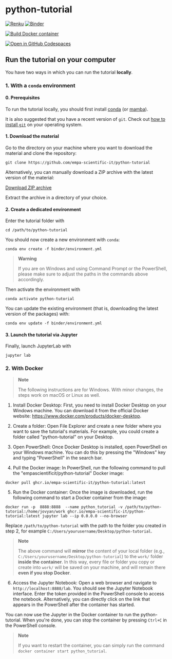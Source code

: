 # python-tutorial

[![Renku](https://renkulab.io/renku-badge.svg)](https://renkulab.io/v2/projects/empa-scientific-it/empa-it-python-tutorial/sessions/01JRT57GABCS15JB5NGNTQVTRB/start)
[![Binder](https://mybinder.org/badge_logo.svg)](https://mybinder.org/v2/gh/empa-scientific-it/python-tutorial.git/main?labpath=00_index.ipynb)

[![Build Docker container](https://github.com/empa-scientific-it/python-tutorial/actions/workflows/build-docker-image.yml/badge.svg)](https://github.com/empa-scientific-it/python-tutorial/actions/workflows/build-docker-image.yml)

[![Open in GitHub Codespaces](https://github.com/codespaces/badge.svg)](https://github.com/codespaces/new?hide_repo_select=true&ref=main&repo=593234387)

## Run the tutorial on your computer

You have two ways in which you can run the tutorial **locally**.

### 1. With a `conda` environment

#### 0. Prerequisites

To run the tutorial locally, you should first install [conda](https://docs.conda.io/en/latest/miniconda.html) (or [mamba](https://mamba.readthedocs.io/en/latest/installation/mamba-installation.html)).

It is also suggested that you have a recent version of `git`. Check out [how to install `git`](https://git-scm.com/book/en/v2/Getting-Started-Installing-Git) on your operating system.

#### 1. Download the material

Go to the directory on your machine where you want to download the material and clone the repository:

```console
git clone https://github.com/empa-scientific-it/python-tutorial
```

Alternatively, you can manually download a ZIP archive with the latest version of the material:

[Download ZIP archive](https://github.com/empa-scientific-it/python-tutorial/archive/refs/heads/main.zip)

Extract the archive in a directory of your choice.

#### 2. Create a dedicated environment

Enter the tutorial folder with

```console
cd /path/to/python-tutorial

```

You should now create a new environment with `conda`:

```console
conda env create -f binder/environment.yml
```

> **Warning**
>
> If you are on Windows and using Command Prompt or the PowerShell, please make sure to adjust the paths in the commands above accordingly.

Then activate the environment with

```console
conda activate python-tutorial
```

You can update the existing environment (that is, downloading the latest version of the packages) with:

```console
conda env update -f binder/environment.yml
```

#### 3. Launch the tutorial via Jupyter

Finally, launch JupyterLab with

```console
jupyter lab
```

### 2. With Docker

> **Note**
>
> The following instructions are for Windows. With minor changes, the steps work on macOS or Linux as well.

1. Install Docker Desktop: First, you need to install Docker Desktop on your Windows machine. You can download it from the official Docker website: https://www.docker.com/products/docker-desktop.

2. Create a folder: Open File Explorer and create a new folder where you want to save the tutorial's materials. For example, you could create a folder called "python-tutorial" on your Desktop.

3. Open PowerShell: Once Docker Desktop is installed, open PowerShell on your Windows machine. You can do this by pressing the "Windows" key and typing "PowerShell" in the search bar.

4. Pull the Docker image: In PowerShell, run the following command to pull the "empascientificit/python-tutorial" Docker image:

```console
docker pull ghcr.io/empa-scientific-it/python-tutorial:latest
```

5. Run the Docker container: Once the image is downloaded, run the following command to start a Docker container from the image:

```console
docker run -p  8888:8888  --name python_tutorial -v /path/to/python-tutorial:/home/jovyan/work ghcr.io/empa-scientific-it/python-tutorial:latest jupyter lab --ip 0.0.0.0 --no-browser
```

Replace `/path/to/python-tutorial` with the path to the folder you created in step 2, for example `C:/Users/yourusername/Desktop/python-tutorial`.

> **Note**
>
> The above command will **mirror** the content of your local folder (e.g., `C:/Users/yourusername/Desktop/python-tutorial`) to the `work/` folder **inside the container**. In this way, every file or folder you copy or create into `work/` will be saved on your machine, and will remain there **even if you stop Docker**.

6. Access the Jupyter Notebook: Open a web browser and navigate to `http://localhost:8888/lab`. You should see the Jupyter Notebook interface. Enter the token provided in the PowerShell console to access the notebook. Alternatively, you can directly click on the link that appears in the PowerShell after the container has started.

You can now use the Jupyter in the Docker container to run the python-tutorial. When you're done, you can stop the container by pressing `Ctrl+C` in the PowerShell console.

> **Note**
>
> If you want to restart the container, you can simply run the command `docker container start python_tutorial`.
